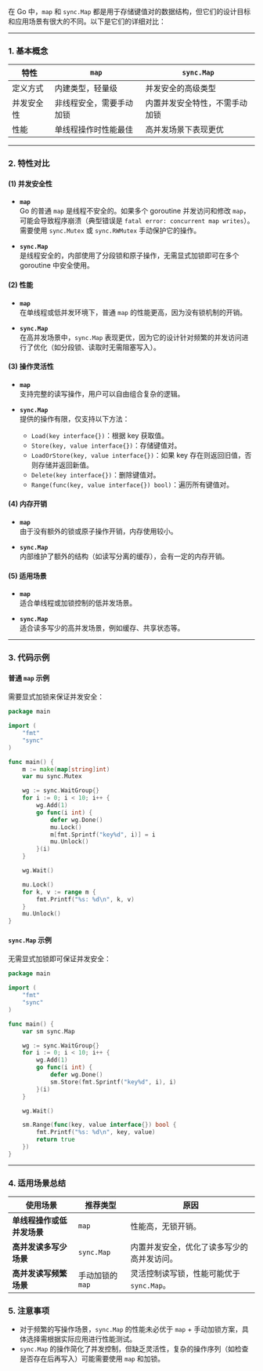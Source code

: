 在 Go 中，`map` 和 `sync.Map` 都是用于存储键值对的数据结构，但它们的设计目标和应用场景有很大的不同。以下是它们的详细对比：

---

### 1. **基本概念**
| 特性         | `map`                      | `sync.Map`                     |
|--------------|----------------------------|---------------------------------|
| 定义方式     | 内建类型，轻量级           | 并发安全的高级类型              |
| 并发安全性   | 非线程安全，需要手动加锁    | 内置并发安全特性，不需手动加锁   |
| 性能         | 单线程操作时性能最佳       | 高并发场景下表现更优            |

---

### 2. **特性对比**

#### **(1) 并发安全性**
- **`map`**  
  Go 的普通 `map` 是线程不安全的。如果多个 goroutine 并发访问和修改 `map`，可能会导致程序崩溃（典型错误是 `fatal error: concurrent map writes`）。需要使用 `sync.Mutex` 或 `sync.RWMutex` 手动保护它的操作。
  
- **`sync.Map`**  
  是线程安全的，内部使用了分段锁和原子操作，无需显式加锁即可在多个 goroutine 中安全使用。

#### **(2) 性能**
- **`map`**  
  在单线程或低并发环境下，普通 `map` 的性能更高，因为没有锁机制的开销。

- **`sync.Map`**  
  在高并发场景中，`sync.Map` 表现更优，因为它的设计针对频繁的并发访问进行了优化（如分段锁、读取时无需阻塞写入）。

#### **(3) 操作灵活性**
- **`map`**  
  支持完整的读写操作，用户可以自由组合复杂的逻辑。

- **`sync.Map`**  
  提供的操作有限，仅支持以下方法：
  - `Load(key interface{})`：根据 key 获取值。
  - `Store(key, value interface{})`：存储键值对。
  - `LoadOrStore(key, value interface{})`：如果 key 存在则返回旧值，否则存储并返回新值。
  - `Delete(key interface{})`：删除键值对。
  - `Range(func(key, value interface{}) bool)`：遍历所有键值对。

#### **(4) 内存开销**
- **`map`**  
  由于没有额外的锁或原子操作开销，内存使用较小。

- **`sync.Map`**  
  内部维护了额外的结构（如读写分离的缓存），会有一定的内存开销。

#### **(5) 适用场景**
- **`map`**  
  适合单线程或加锁控制的低并发场景。

- **`sync.Map`**  
  适合读多写少的高并发场景，例如缓存、共享状态等。

---

### 3. **代码示例**

#### **普通 `map` 示例**
需要显式加锁来保证并发安全：

```go
package main

import (
	"fmt"
	"sync"
)

func main() {
	m := make(map[string]int)
	var mu sync.Mutex

	wg := sync.WaitGroup{}
	for i := 0; i < 10; i++ {
		wg.Add(1)
		go func(i int) {
			defer wg.Done()
			mu.Lock()
			m[fmt.Sprintf("key%d", i)] = i
			mu.Unlock()
		}(i)
	}

	wg.Wait()

	mu.Lock()
	for k, v := range m {
		fmt.Printf("%s: %d\n", k, v)
	}
	mu.Unlock()
}
```

#### **`sync.Map` 示例**
无需显式加锁即可保证并发安全：

```go
package main

import (
	"fmt"
	"sync"
)

func main() {
	var sm sync.Map

	wg := sync.WaitGroup{}
	for i := 0; i < 10; i++ {
		wg.Add(1)
		go func(i int) {
			defer wg.Done()
			sm.Store(fmt.Sprintf("key%d", i), i)
		}(i)
	}

	wg.Wait()

	sm.Range(func(key, value interface{}) bool {
		fmt.Printf("%s: %d\n", key, value)
		return true
	})
}
```

---

### 4. **适用场景总结**

| 使用场景                      | 推荐类型    | 原因                                               |
|-------------------------------|-------------|----------------------------------------------------|
| **单线程操作或低并发场景**      | `map`       | 性能高，无锁开销。                                  |
| **高并发读多写少场景**         | `sync.Map`  | 内置并发安全，优化了读多写少的高并发访问。          |
| **高并发读写频繁场景**         | 手动加锁的`map` | 灵活控制读写锁，性能可能优于`sync.Map`。            |

### 5. **注意事项**
- 对于频繁的写操作场景，`sync.Map` 的性能未必优于 `map` + 手动加锁方案，具体选择需根据实际应用进行性能测试。
- `sync.Map` 的操作简化了并发控制，但缺乏灵活性，复杂的操作序列（如检查是否存在后再写入）可能需要使用 `map` 和加锁。